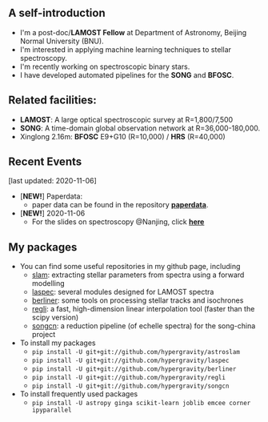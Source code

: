 ## A self-introduction
- I'm a post-doc/**LAMOST Fellow** at Department of Astronomy, Beijing Normal University (BNU).
- I'm interested in applying machine learning techniques to stellar spectroscopy.
- I'm recently working on spectroscopic binary stars.
- I have developed automated pipelines for the **SONG** and **BFOSC**.

## Related facilities: 
  - **LAMOST**: 
    A large optical spectroscopic survey at R=1,800/7,500
  - **SONG**: 
    A time-domain global observation network at R=36,000-180,000. 
  - Xinglong 2.16m:
    **BFOSC** E9+G10 (R=10,000) / **HRS** (R=40,000)
    
## Recent Events 
[last updated: 2020-11-06]
- [**NEW!**] Paperdata:
  - paper data can be found in the repository [**paperdata**](https://github.com/hypergravity/paperdata).
- [**NEW!**] 2020-11-06
  - For the slides on spectroscopy @Nanjing, click [**here**](https://github.com/hypergravity/spectroscopy)

## My packages
- You can find some useful repositories in my github page, including
  - [slam](https://github.com/hypergravity/astroslam): extracting stellar parameters from spectra using a forward modelling
  - [laspec](https://github.com/hypergravity/laspec): several modules designed for LAMOST spectra
  - [berliner](https://github.com/hypergravity/berliner): some tools on processing stellar tracks and isochrones
  - [regli](https://github.com/hypergravity/regli): a fast, high-dimension linear interpolation tool (faster than the scipy version)
  - [songcn](https://github.com/hypergravity/songcn): a reduction pipeline (of echelle spectra) for the song-china project
- To install my packages
  - `pip install -U git+git://github.com/hypergravity/astroslam`
  - `pip install -U git+git://github.com/hypergravity/laspec`
  - `pip install -U git+git://github.com/hypergravity/berliner`
  - `pip install -U git+git://github.com/hypergravity/regli`
  - `pip install -U git+git://github.com/hypergravity/songcn`
- To install frequently used packages
  - `pip install -U astropy ginga scikit-learn joblib emcee corner ipyparallel`
